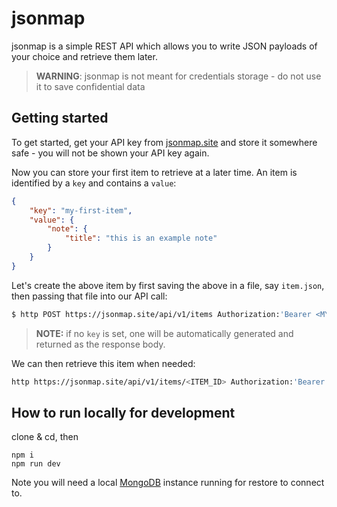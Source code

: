 # jsonmap

jsonmap is a simple REST API which allows you to write JSON payloads of your choice and retrieve them later.

> **WARNING**: jsonmap is not meant for credentials storage - do not use it to save confidential data

## Getting started

To get started, get your API key from [jsonmap.site](https://jsonmap.site) and store it somewhere safe - you will not be shown your API key again.

Now you can store your first item to retrieve at a later time. An item is identified by a `key` and contains a `value`:

```json
{
    "key": "my-first-item",
    "value": { 
        "note": {
            "title": "this is an example note"
        }
    }
}
```

Let's create the above item by first saving the above in a file, say `item.json`, then passing that file into our API call:

```bash
$ http POST https://jsonmap.site/api/v1/items Authorization:'Bearer <MY_API_KEY>' < item.json
```

> **NOTE:** if no `key` is set, one will be automatically generated and returned as the response body. 

We can then retrieve this item when needed:

```bash
http https://jsonmap.site/api/v1/items/<ITEM_ID> Authorization:'Bearer <MY_API_KEY>'
```

## How to run locally for development

clone & cd, then

```
npm i
npm run dev
```

Note you will need a local [MongoDB](https://www.mongodb.com/) instance running for restore to connect to.